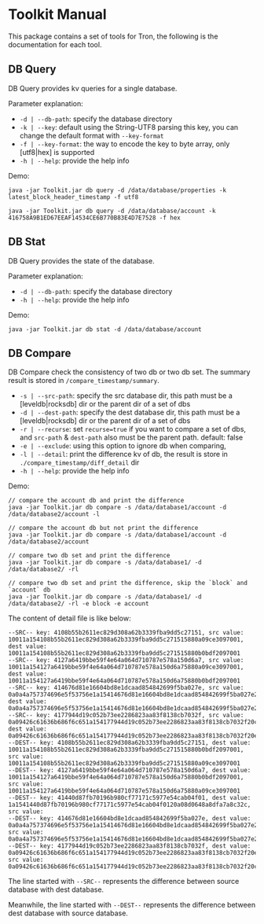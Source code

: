 # Toolkit Manual

This package contains a set of tools for Tron, the following is the documentation for each tool.

## DB Query

DB Query provides kv queries for a single database.

Parameter explanation:
 
- `-d | --db-path`: specify the database directory
- `-k | --key`: default using the String-UTF8 parsing this key, you can change the default format with `--key-format`
- `-f | --key-format`: the way to encode the key to byte array, only [utf8|hex] is supported
- `-h | --help`: provide the help info

Demo:

```shell script
java -jar Toolkit.jar db query -d /data/database/properties -k latest_block_header_timestamp -f utf8

java -jar Toolkit.jar db query -d /data/database/account -k 416758A9B1ED67EEAF14534CE6B770B83E4D7E7528 -f hex
```


## DB Stat

DB Query provides the state of the database.

Parameter explanation:
 
- `-d | --db-path`: specify the database directory
- `-h | --help`: provide the help info

Demo:

```shell script
java -jar Toolkit.jar db stat -d /data/database/account
```


## DB Compare

DB Compare check the consistency of two db or two db set. The summary result is stored in `/compare_timestamp/summary`.

- `-s | --src-path`: specify the src database dir, this path must be a [leveldb|rocksdb] dir or the parent dir of a set of dbs
- `-d | --dest-path`: specify the dest database dir, this path must be a [leveldb|rocksdb] dir or the parent dir of a set of dbs
- `-r | --recurse`: set `recurse=true` if you want to compare a set of dbs, and `src-path` & `dest-path` also must be the parent path. default: false
- `-e | --exclude`: using this option to ignore db when comparing, 
- `-l | --detail`: print the difference kv of db, the result is store in `./compare_timestamp/diff_detail` dir
- `-h | --help`: provide the help info

Demo:

```shell script
// compare the account db and print the difference
java -jar Toolkit.jar db compare -s /data/database1/account -d /data/database2/account -l 

// compare the account db but not print the difference
java -jar Toolkit.jar db compare -s /data/database1/account -d /data/database2/account

// compare two db set and print the difference
java -jar Toolkit.jar db compare -s /data/database1/ -d /data/database2/ -rl

// compare two db set and print the difference, skip the `block` and `account` db
java -jar Toolkit.jar db compare -s /data/database1/ -d /data/database2/ -rl -e block -e account
```

The content of detail file is like below:
```
--SRC-- key: 4108b55b2611ec829d308a62b3339fba9dd5c27151, src value: 10011a154108b55b2611ec829d308a62b3339fba9dd5c271515880a09ce3097001, dest value: 10011a154108b55b2611ec829d308a62b3339fba9dd5c271515880b0bdf2097001
--SRC-- key: 4127a6419bbe59f4e64a064d710787e578a150d6a7, src value: 10011a154127a6419bbe59f4e64a064d710787e578a150d6a75880a09ce3097001, dest value: 10011a154127a6419bbe59f4e64a064d710787e578a150d6a75880b0bdf2097001
--SRC-- key: 414676d81e16604bd8e1dcaad854842699f5ba027e, src value: 0a0a4a757374696e5f53756e1a15414676d81e16604bd8e1dcaad854842699f5ba027e2080d46148f0cefba7c32c50c881a7a8c32c9801c301b0018bec95f301, dest value: 0a0a4a757374696e5f53756e1a15414676d81e16604bd8e1dcaad854842699f5ba027e20c0b95548f0cefba7c32c50a8dfa7a8c32c9801c301b0018bec95f301
--SRC-- key: 4177944d19c052b73ee2286823aa83f8138cb7032f, src value: 0a09426c61636b686f6c651a154177944d19c052b73ee2286823aa83f8138cb7032f20c0f8f4d0a58080808001fa01241a056f776e657220013a190a154100000000000000000000000000000000000000001001, dest value: 0a09426c61636b686f6c651a154177944d19c052b73ee2286823aa83f8138cb7032f20e085fbd0a58080808001fa01241a056f776e657220013a190a154100000000000000000000000000000000000000001001
--DEST-- key: 4108b55b2611ec829d308a62b3339fba9dd5c27151, dest value: 10011a154108b55b2611ec829d308a62b3339fba9dd5c271515880b0bdf2097001, src value: 10011a154108b55b2611ec829d308a62b3339fba9dd5c271515880a09ce3097001
--DEST-- key: 4127a6419bbe59f4e64a064d710787e578a150d6a7, dest value: 10011a154127a6419bbe59f4e64a064d710787e578a150d6a75880b0bdf2097001, src value: 10011a154127a6419bbe59f4e64a064d710787e578a150d6a75880a09ce3097001
--DEST-- key: 41440d87fb70196b980cf77171c5977e54cab04f01, dest value: 1a1541440d87fb70196b980cf77171c5977e54cab04f0120a08d0648a8dfa7a8c32c, src value:
--DEST-- key: 414676d81e16604bd8e1dcaad854842699f5ba027e, dest value: 0a0a4a757374696e5f53756e1a15414676d81e16604bd8e1dcaad854842699f5ba027e20c0b95548f0cefba7c32c50a8dfa7a8c32c9801c301b0018bec95f301, src value: 0a0a4a757374696e5f53756e1a15414676d81e16604bd8e1dcaad854842699f5ba027e2080d46148f0cefba7c32c50c881a7a8c32c9801c301b0018bec95f301
--DEST-- key: 4177944d19c052b73ee2286823aa83f8138cb7032f, dest value: 0a09426c61636b686f6c651a154177944d19c052b73ee2286823aa83f8138cb7032f20e085fbd0a58080808001fa01241a056f776e657220013a190a154100000000000000000000000000000000000000001001, src value: 0a09426c61636b686f6c651a154177944d19c052b73ee2286823aa83f8138cb7032f20c0f8f4d0a58080808001fa01241a056f776e657220013a190a154100000000000000000000000000000000000000001001
```

The line started with `--SRC--` represents the difference between source database with dest database.

Meanwhile, the line started with `--DEST--` represents the difference between dest database with source database.